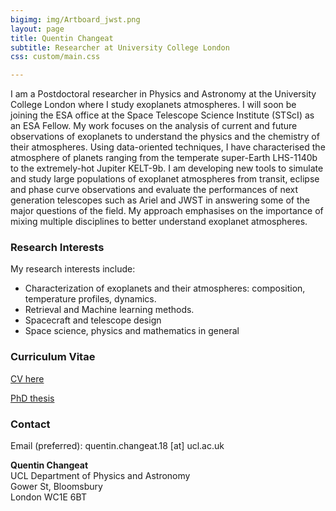 ```yaml
---
bigimg: img/Artboard_jwst.png
layout: page
title: Quentin Changeat
subtitle: Researcher at University College London
css: custom/main.css

---
```


I am a Postdoctoral researcher in Physics and Astronomy at the University College London where I study exoplanets atmospheres. I will soon be joining the ESA office at the Space Telescope Science Institute (STScI) as an ESA Fellow. My work focuses on the analysis of current and future observations of exoplanets to understand the physics and the chemistry of their atmospheres. Using data-oriented techniques, I have characterised the atmosphere of planets ranging from the temperate super-Earth LHS-1140b to the extremely-hot Jupiter KELT-9b. I am developing new tools to simulate and study large  populations of exoplanet atmospheres from transit, eclipse and phase curve observations and evaluate the performances of next generation telescopes such as Ariel and JWST in answering some of the major questions of the field. My approach emphasises on the importance of mixing multiple disciplines to better understand exoplanet atmospheres.
 

### Research Interests
My research interests include:

- Characterization of exoplanets and their atmospheres: composition, temperature profiles, dynamics.
- Retrieval and Machine learning methods.
- Spacecraft and telescope design
- Space science, physics and mathematics in general

### Curriculum Vitae
[CV here](img/cv_quentin_changeat.pdf)

[PhD thesis](https://liveuclac-my.sharepoint.com/:b:/g/personal/ucapqch_ucl_ac_uk/EbUUk7ogPXVMrgRNv1yby5ABcuFv7nszdmY9Fc0n9sWjfA)



### Contact
Email (preferred): quentin.changeat.18 [at] ucl.ac.uk 

**Quentin Changeat**  
UCL Department of Physics and Astronomy <br />
Gower St, Bloomsbury <br />
London WC1E 6BT

